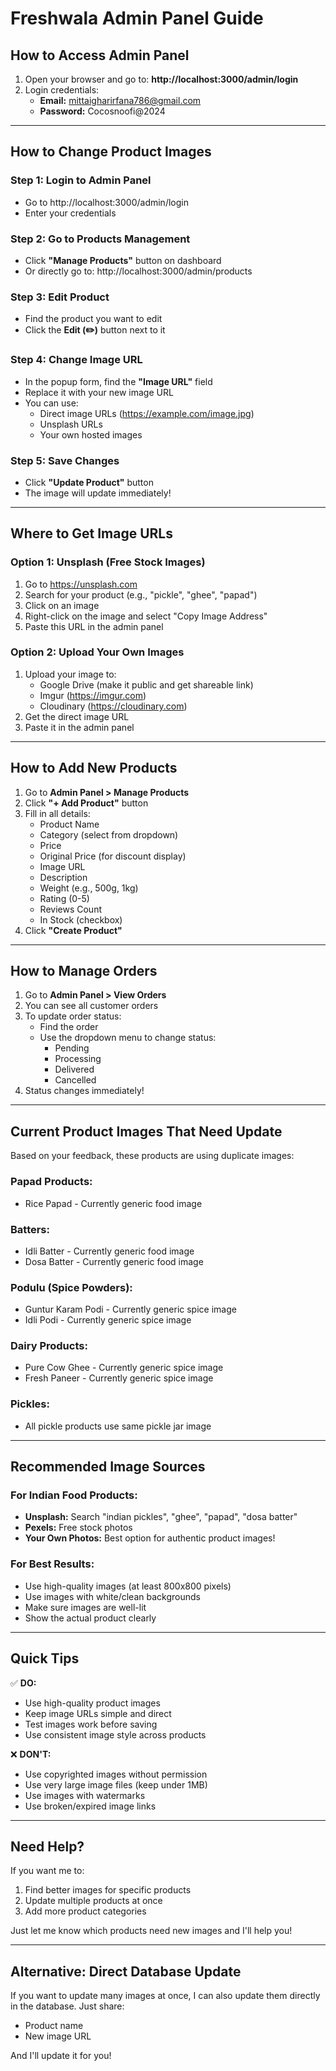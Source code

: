 # Freshwala Admin Panel Guide

## How to Access Admin Panel

1. Open your browser and go to: **http://localhost:3000/admin/login**
2. Login credentials:
   - **Email:** mittaigharirfana786@gmail.com
   - **Password:** Cocosnoofi@2024

---

## How to Change Product Images

### Step 1: Login to Admin Panel
- Go to http://localhost:3000/admin/login
- Enter your credentials

### Step 2: Go to Products Management
- Click **"Manage Products"** button on dashboard
- Or directly go to: http://localhost:3000/admin/products

### Step 3: Edit Product
- Find the product you want to edit
- Click the **Edit (✏️)** button next to it

### Step 4: Change Image URL
- In the popup form, find the **"Image URL"** field
- Replace it with your new image URL
- You can use:
  - Direct image URLs (https://example.com/image.jpg)
  - Unsplash URLs
  - Your own hosted images

### Step 5: Save Changes
- Click **"Update Product"** button
- The image will update immediately!

---

## Where to Get Image URLs

### Option 1: Unsplash (Free Stock Images)
1. Go to https://unsplash.com
2. Search for your product (e.g., "pickle", "ghee", "papad")
3. Click on an image
4. Right-click on the image and select "Copy Image Address"
5. Paste this URL in the admin panel

### Option 2: Upload Your Own Images
1. Upload your image to:
   - Google Drive (make it public and get shareable link)
   - Imgur (https://imgur.com)
   - Cloudinary (https://cloudinary.com)
2. Get the direct image URL
3. Paste it in the admin panel

---

## How to Add New Products

1. Go to **Admin Panel > Manage Products**
2. Click **"+ Add Product"** button
3. Fill in all details:
   - Product Name
   - Category (select from dropdown)
   - Price
   - Original Price (for discount display)
   - Image URL
   - Description
   - Weight (e.g., 500g, 1kg)
   - Rating (0-5)
   - Reviews Count
   - In Stock (checkbox)
4. Click **"Create Product"**

---

## How to Manage Orders

1. Go to **Admin Panel > View Orders**
2. You can see all customer orders
3. To update order status:
   - Find the order
   - Use the dropdown menu to change status:
     - Pending
     - Processing
     - Delivered
     - Cancelled
4. Status changes immediately!

---

## Current Product Images That Need Update

Based on your feedback, these products are using duplicate images:

### Papad Products:
- Rice Papad - Currently generic food image

### Batters:
- Idli Batter - Currently generic food image  
- Dosa Batter - Currently generic food image

### Podulu (Spice Powders):
- Guntur Karam Podi - Currently generic spice image
- Idli Podi - Currently generic spice image

### Dairy Products:
- Pure Cow Ghee - Currently generic spice image
- Fresh Paneer - Currently generic spice image

### Pickles:
- All pickle products use same pickle jar image

---

## Recommended Image Sources

### For Indian Food Products:
- **Unsplash:** Search "indian pickles", "ghee", "papad", "dosa batter"
- **Pexels:** Free stock photos
- **Your Own Photos:** Best option for authentic product images!

### For Best Results:
- Use high-quality images (at least 800x800 pixels)
- Use images with white/clean backgrounds
- Make sure images are well-lit
- Show the actual product clearly

---

## Quick Tips

✅ **DO:**
- Use high-quality product images
- Keep image URLs simple and direct
- Test images work before saving
- Use consistent image style across products

❌ **DON'T:**
- Use copyrighted images without permission
- Use very large image files (keep under 1MB)
- Use images with watermarks
- Use broken/expired image links

---

## Need Help?

If you want me to:
1. Find better images for specific products
2. Update multiple products at once
3. Add more product categories

Just let me know which products need new images and I'll help you!

---

## Alternative: Direct Database Update

If you want to update many images at once, I can also update them directly in the database. Just share:
- Product name
- New image URL

And I'll update it for you!
